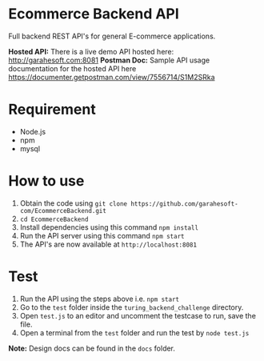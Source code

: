 # Ecommerce Backend API 

Full backend REST API's for general E-commerce applications. 

**Hosted API:** There is a live demo API hosted here: http://garahesoft.com:8081 
**Postman Doc:** Sample API usage documentation for the hosted API here https://documenter.getpostman.com/view/7556714/S1M2SRka

# Requirement 

- Node.js 
- npm 
- mysql 

# How to use 

1. Obtain the code using `git clone https://github.com/garahesoft-com/EcommerceBackend.git` 
2. `cd EcommerceBackend` 
3. Install dependencies using this command `npm install` 
4. Run the API server using this command `npm start` 
5. The API's are now available at `http://localhost:8081` 

# Test 

1. Run the API using the steps above i.e. `npm start`
1. Go to the `test` folder inside the `turing_backend_challenge` directory. 
2. Open `test.js` to an editor and uncomment the testcase to run, save the file. 
3. Open a terminal from the `test` folder and run the test by `node test.js` 

**Note:** Design docs can be found in the `docs` folder.
